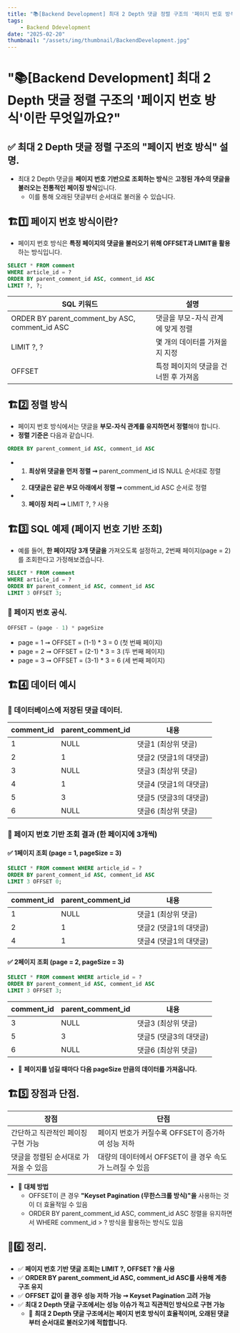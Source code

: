 ```yaml
---
title: "📚[Backend Development] 최대 2 Depth 댓글 정렬 구조의 '페이지 번호 방식'이란 무엇일까요?"
tags:
    - Backend Ddevelopment
date: "2025-02-20"
thumbnail: "/assets/img/thumbnail/BackendDevelopment.jpg"
---
```


# "📚[Backend Development] 최대 2 Depth 댓글 정렬 구조의 '페이지 번호 방식'이란 무엇일까요?"
## ✅ 최대 2 Depth 댓글 정렬 구조의 "페이지 번호 방식" 설명.
- 최대 2 Depth 댓글을 **페이지 번호 기반으로 조회하는 방식**은 **고정된 개수의 댓글을 불러오는 전통적인 페이징 방식**입니다.
    - 이를 통해 오래된 댓글부터 순서대로 불러올 수 있습니다.

## 🏗️1️⃣ 페이지 번호 방식이란?
- 페이지 번호 방식은 **특정 페이지의 댓글을 불러오기 위해 OFFSET과 LIMIT을 활용**하는 방식입니다.

```sql
SELECT * FROM comment
WHERE article_id = ?
ORDER BY parent_comment_id ASC, comment_id ASC
LIMIT ?, ?;
```

|SQL 키워드|설명|
| -------- | -------- |
|ORDER BY parent_comment_by ASC, comment_id ASC|댓글을 부모-자식 관계에 맞게 정렬|
|LIMIT ?, ?|몇 개의 데이터를 가져올지 지정|
|OFFSET|특정 페이지의 댓글을 건너뛴 후 가져옴|

## 🏗️2️⃣ 정렬 방식
- 페이지 번호 방식에서는 댓글을 **부모-자식 관계를 유지하면서 정렬**해야 합니다.
- **정렬 기준은** 다음과 같습니다.

```sql
ORDER BY parent_comment_id ASC, comment_id ASC
```

- 1. **최상위 댓글을 먼저 정렬 ➞** parent_comment_id IS NULL 순서대로 정렬
- 2. **대댓글은 같은 부모 아래에서 정렬 ➞** comment_id ASC 순서로 정렬
- 3. **페이징 처리 ➞** LIMIT ?, ? 사용

## 🏗️3️⃣ SQL 예제 (페이지 번호 기반 조회)
- 예를 들어, **한 페이지당 3개 댓글을** 가져오도록 설정하고, 2번째 페이지(page = 2)를 조회한다고 가정해보겠습니다.

```sql
SELECT * FROM comment
WHERE article_id = ?
ORDER BY parent_comment_id ASC, comment_id ASC
LIMIT 3 OFFSET 3;
```

### 📌 페이지 번호 공식.
```sql
OFFSET = (page - 1) * pageSize
```

- page = 1 ➞ OFFSET = (1-1) * 3 = 0 (첫 번째 페이지)
- page = 2 ➞ OFFSET = (2-1) * 3 = 3 (두 번째 페이지)
- page = 3 ➞ OFFSET = (3-1) * 3 = 6 (세 번째 페이지)

## 🏗️4️⃣ 데이터 예시
### 📌 데이터베이스에 저장된 댓글 데이터.

|comment_id|parent_comment_id|내용|
| -------- | -------- | -------- |
|1|NULL|댓글1 (최상위 댓글)|
|2|1|댓글2 (댓글1의 대댓글)|
|3|NULL|댓글3 (최상위 댓글)|
|4|1|댓글4 (댓글1의 대댓글)|
|5|3|댓글5 (댓글3의 대댓글)|
|6|NULL|댓글6 (최상위 댓글)|

### 📌 페이지 번호 기반 조회 결과 (한 페이지에 3개씩)
#### ✅ 1페이지 조회 (page = 1, pageSize = 3)
```sql
SELECT * FROM comment WHERE article_id = ?
ORDER BY parent_comment_id ASC, comment_id ASC
LIMIT 3 OFFSET 0;
```

|comment_id|parent_comment_id|내용|
| -------- | -------- | -------- |
|1|NULL|댓글1 (최상위 댓글)|
|2|1|댓글2 (댓글1의 대댓글)|
|4|1|댓글4 (댓글1의 대댓글)|

#### ✅ 2페이지 조회 (page = 2, pageSize = 3)
```sql
SELECT * FROM comment WHERE article_id = ?
ORDER BY parent_comment_id ASC, comment_id ASC
LIMIT 3 OFFSET 3;
```

|comment_id|parent_comment_id|내용|
| -------- | -------- | -------- |
|3|NULL|댓글3 (최상위 댓글)|
|5|3|댓글5 (댓글3의 대댓글)|
|6|NULL|댓글6 (최상위 댓글)|

- 📌 **페이지를 넘길 때마다 다음 pageSize 만큼의 데이터를 가져옵니다.**

## 🏗️5️⃣ 장점과 단점.

|장점|단점|
| -------- | -------- |
|간단하고 직관적인 페이징 구현 가능|페이지 번호가 커질수록 OFFSET이 증가하여 성능 저하|
|댓글을 정렬된 순서대로 가져올 수 있음|대량의 데이터에서 OFFSET이 클 경우 속도가 느려질 수 있음|

- 📌 **대체 방법**
    - OFFSET이 큰 경우 **"Keyset Pagination (무한스크롤 방식)"을** 사용하는 것이 더 효율적일 수 있음
    - ORDER BY parent_comment_id ASC, comment_id ASC 정렬을 유지하면서 WHERE comment_id > ? 방식을 활용하는 방식도 있음

## 🚀6️⃣ 정리.

- ✅ **페이지 번호 기반 댓글 조회는 LIMIT ?, OFFSET ?을 사용**
- ✅ **ORDER BY parent_comment_id ASC, comment_id ASC를 사용해 계층 구조 유지**
- ✅ **OFFSET 값이 클 경우 성능 저하 가능 ➞ Keyset Pagination 고려 가능**
- ✅ **최대 2 Depth 댓글 구조에서는 성능 이슈가 적고 직관적인 방식으로 구현 가능**
    - 📌 **최대 2 Depth 댓글 구조에서는 페이지 번호 방식이 효율적이며, 오래된 댓글부터 순서대로 불러오기에 적합합니다.**
